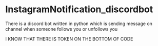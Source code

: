 # InstagramNotification_discordbot
There is a discord bot written in python which is sending message on channel when someone follows you or unfollows you

I KNOW THAT THERE IS TOKEN ON THE BOTTOM OF CODE
